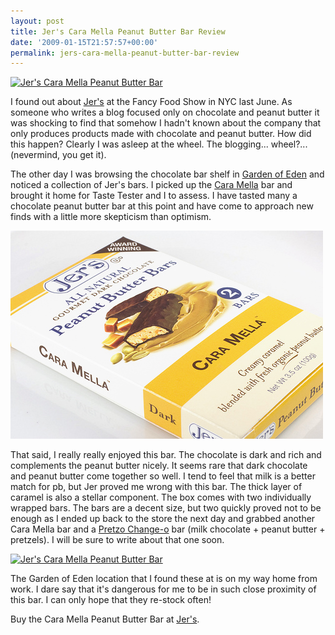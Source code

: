 ```yaml
---
layout: post
title: Jer's Cara Mella Peanut Butter Bar Review
date: '2009-01-15T21:57:57+00:00'
permalink: jers-cara-mella-peanut-butter-bar-review
---
```

<a href="http://www.flickr.com/photos/kstar810/3193449046/"><img src="http://farm4.static.flickr.com/3092/3193449046_cec6c36459.jpg?v=0" alt="Jer's Cara Mella Peanut Butter Bar" /></a>

I found out about <a href="http://www.jers.com/">Jer's</a> at the Fancy Food Show in NYC last June. As someone who writes a blog focused only on chocolate and peanut butter it was shocking to find that somehow I hadn't known about the company that only produces products made with chocolate and peanut butter. How did this happen? Clearly I was asleep at the wheel. The blogging... wheel?... (nevermind, you get it).

The other day I was browsing the chocolate bar shelf in <a href="http://www.edengourmet.com/">Garden of Eden</a> and noticed a collection of Jer's bars. I picked up the <a href="http://www.jers.com/product/65/19">Cara Mella</a> bar and brought it home for Taste Tester and I to assess. I have tasted many a chocolate peanut butter bar at this point and have come to approach new finds with a little more skepticism than optimism. 

<a href="http://www.flickr.com/photos/kstar810/3192603667/in/photostream/"><img src='images/uploads/2009/01/jer_caramella.jpg' alt='Jer’s Cara Mella Peanut Butter Bar Review' /></a>

That said, I really really enjoyed this bar. The chocolate is dark and rich and complements the peanut butter nicely. It seems rare that dark chocolate and peanut butter come together so well. I tend to feel that milk is a better match for pb, but Jer proved me wrong with this bar. The thick layer of caramel is also a stellar component. The box comes with two individually wrapped bars. The bars are a decent size, but two quickly proved not to be enough as I ended up back to the store the next day and grabbed another Cara Mella bar and a <a href="http://www.jers.com/product/63/19">Pretzo Change-o</a> bar (milk chocolate + peanut butter + pretzels). I will be sure to write about that one soon.

<a href="http://www.flickr.com/photos/kstar810/3193448934/in/photostream/"><img src="http://farm4.static.flickr.com/3531/3193448934_f72fbc9112.jpg?v=0" alt="Jer's Cara Mella Peanut Butter Bar" /></a>

The Garden of Eden location that I found these at is on my way home from work. I dare say that it's dangerous for me to be in such close proximity of this bar. I can only hope that they re-stock often!

Buy the Cara Mella Peanut Butter Bar at <a href="http://www.jers.com/product/65/19">Jer's</a>.
